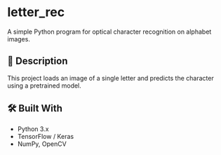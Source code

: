 # letter_rec

A simple Python program for optical character recognition on alphabet images.

## 📄 Description

This project loads an image of a single letter and predicts the character using a pretrained model.

## 🛠️ Built With

- Python 3.x  
- TensorFlow / Keras  
- NumPy, OpenCV

